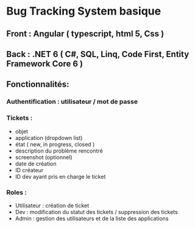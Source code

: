 # Bug Tracking System basique

## Front : Angular ( typescript, html 5, Css ) 

## Back : .NET 6 ( C#, SQL, Linq, Code First, Entity Framework Core 6 )

## Fonctionnalités:

### Authentification : utilisateur / mot de passe

### Tickets :
- objet
- application (dropdown list)
- état ( new, in progress, closed ) 
- description du problème rencontré
- screenshot (optionnel)
- date de création
- ID créateur
- ID dev ayant pris en charge le ticket

### Roles : 
- Utilisateur : création de ticket 
- Dev : modification du statut des tickets / suppression des tickets
- Admin : gestion des utilisateurs et de la liste des applications
 

